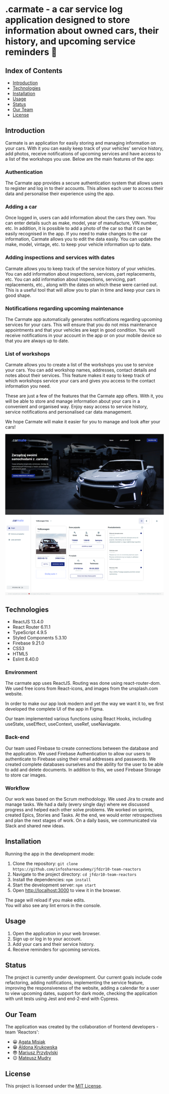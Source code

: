 # **.carmate** - a car service log application designed to store information about owned cars, their history, and upcoming service reminders :car:

## Index of Contents

- [Introduction](#introduction)
- [Technologies](#technologies)
- [Installation](#installation)
- [Usage](#workflow)
- [Status](#our-team)
- [Our Team](#our-team)
- [License](#license)

## Introduction

Carmate is an application for easily storing and managing information on your cars. With it you can easily keep track of your vehicles' service history, add photos, receive notifications of upcoming services and have access to a list of the workshops you use. Below are the main features of the app:

### **Authentication**

The Carmate app provides a secure authentication system that allows users to register and log in to their accounts. This allows each user to access their data and personalise their experience using the app.

### **Adding a car**

Once logged in, users can add information about the cars they own. You can enter details such as make, model, year of manufacture, VIN number, etc. In addition, it is possible to add a photo of the car so that it can be easily recognised in the app. If you need to make changes to the car information, Carmate allows you to edit the data easily. You can update the make, model, vintage, etc. to keep your vehicle information up to date.

### **Adding inspections and services with dates**

Carmate allows you to keep track of the service history of your vehicles. You can add information about inspections, services, part replacements, etc. You can add information about inspections, servicing, part replacements, etc., along with the dates on which these were carried out. This is a useful tool that will allow you to plan in time and keep your cars in good shape.

### **Notifications regarding upcoming maintenance**

The Carmate app automatically generates notifications regarding upcoming services for your cars. This will ensure that you do not miss maintenance appointments and that your vehicles are kept in good condition. You will receive notifications in your account in the app or on your mobile device so that you are always up to date.

### **List of workshops**

Carmate allows you to create a list of the workshops you use to service your cars. You can add workshop names, addresses, contact details and notes about their services. This feature makes it easy to keep track of which workshops service your cars and gives you access to the contact information you need.

These are just a few of the features that the Carmate app offers. With it, you will be able to store and manage information about your cars in a convenient and organised way. Enjoy easy access to service history, service notifications and personalised car data management.

We hope Carmate will make it easier for you to manage and look after your cars!

![Nazwa alternatywna](src/images/prtsc-home.png)
![Nazwa alternatywna](src/images/prtsc-userpage.png)

## Technologies

- ReactJS 13.4.0
- React Router 6.11.1
- TypeScript 4.9.5
- Styled Components 5.3.10
- Firebase 9.21.0
- CSS3
- HTML5
- Eslint 8.40.0

### Environment

The carmate app uses ReactJS.
Routing was done using react-router-dom.
We used free icons from React-icons, and images from the unsplash.com website.

In order to make our app look modern and yet the way we want it to, we first developed the complete UI of the app in Figma.

Our team implemented various functions using React Hooks, including useState, useEffect, useContext, useRef, useNaviagate.

### Back-end

Our team used Firebase to create connections between the database and the application.
We used Firebase Authentication to allow our users to authenticate to Firebase using their email addresses and passwords.
We created complete databases ourselves and the ability for the user to be able to add and delete documents.
In addition to this, we used Firebase Storage to store car images.

### Workflow

Our work was based on the Scrum methodology. We used Jira to create and manage tasks. We had a daily (every single day) where we discussed progress and helped each other solve problems. We worked on sprints, created Epics, Stories and Tasks. At the end, we would enter retrospectives and plan the next stages of work.
On a daily basis, we communicated via Slack and shared new ideas.

## Installation

Running the app in the development mode:

1. Clone the repository: `git clone https://github.com/infoshareacademy/jfdzr10-team-reactors`
2. Navigate to the project directory: `cd jfdzr10-team-reactors`
3. Install the dependencies: `npm install`
4. Start the development server: `npm start`
5. Open [http://localhost:3000](http://localhost:3000) to view it in the browser.

The page will reload if you make edits.\
You will also see any lint errors in the console.

## Usage

1. Open the application in your web browser.
2. Sign up or log in to your account.
3. Add your cars and their service history.
4. Receive reminders for upcoming services.

## Status

The project is currently under development. Our current goals include code refactoring, adding notifications, implementing the service feature, improving the responsiveness of the website, adding a calendar for a user to view upcoming dates, support for dark mode, checking the application with unit tests using Jest and end-2-end with Cypress.

## Our Team

The application was created by the collaboration of frontend developers - team 'Reactors':

 - :grinning: [Agata Misiak](https://github.com/aldona-krukowska)
 - :grin: [Aldona Krukowska](https://github.com/Fermatka)
 - :sunglasses: [Mariusz Przybylski](https://github.com/PrzybylskiMariusz)
 - :wink: [Mateusz Mudry](https://github.com/mateusz-mudry)

## License

This project is licensed under the [MIT License](LICENSE).
